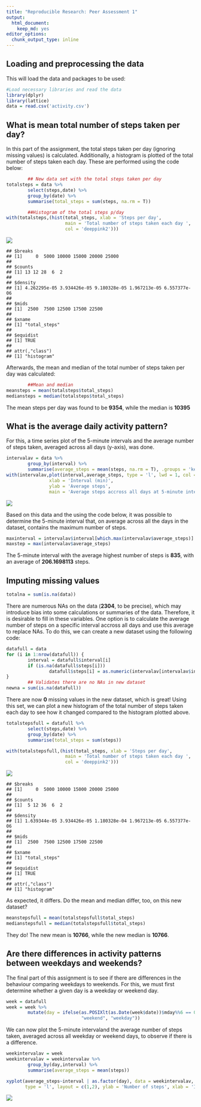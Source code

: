 ```yaml
---
title: "Reproducible Research: Peer Assessment 1"
output: 
  html_document: 
    keep_md: yes
editor_options: 
  chunk_output_type: inline
---
```



## Loading and preprocessing the data
This will load the data and packages to be used:

```r
#Load necessary libraries and read the data
library(dplyr)
library(lattice)
data = read.csv('activity.csv')
```


## What is mean total number of steps taken per day?

In this part of the assignment, the total steps taken per day (ignoring missing values) is calculated. Additionally, a histogram is plotted of the total number of steps taken each day. These are performed using the code below:


```r
        ## New data set with the total steps taken per day
totalsteps = data %>%
        select(steps,date) %>%
        group_by(date) %>%
        summarise(total_steps = sum(steps, na.rm = T))

        ##Histogram of the total steps p/day
with(totalsteps,(hist(total_steps, xlab = 'Steps per day', 
                      main = 'Total number of steps taken each day ',
                      col = 'deeppink2')))
```

![](PA1_template_files/figure-html/unnamed-chunk-2-1.png)<!-- -->

```
## $breaks
## [1]     0  5000 10000 15000 20000 25000
## 
## $counts
## [1] 13 12 28  6  2
## 
## $density
## [1] 4.262295e-05 3.934426e-05 9.180328e-05 1.967213e-05 6.557377e-06
## 
## $mids
## [1]  2500  7500 12500 17500 22500
## 
## $xname
## [1] "total_steps"
## 
## $equidist
## [1] TRUE
## 
## attr(,"class")
## [1] "histogram"
```

Afterwards, the mean and median of the total number of steps taken per day was calculated:


```r
        ##Mean and median
meansteps = mean(totalsteps$total_steps)
mediansteps = median(totalsteps$total_steps)
```

The mean steps per day was found to be **9354**, while the median is **10395**


## What is the average daily activity pattern?
For this, a time series plot of the 5-minute intervals and the average number of steps taken, averaged across all days (y-axis), was done.


```r
intervalav = data %>%
        group_by(interval) %>%
        summarise(average_steps = mean(steps, na.rm = T), .groups = 'keep')
with(intervalav,plot(interval,average_steps, type = 'l', lwd = 1, col = 'deeppink2',
                xlab = 'Interval (min)',
                ylab = 'Average steps', 
                main = 'Average steps accross all days at 5-minute internvals'))
```

![](PA1_template_files/figure-html/unnamed-chunk-4-1.png)<!-- -->

Based on this data and the using the code below, it was possible to determine the 5-minute interval that, on average across all the days in the dataset, contains the maximum number of steps. 

```r
maxinterval = intervalav$interval[which.max(intervalav$average_steps)]
maxstep = max(intervalav$average_steps)
```
The 5-minute interval with the average highest number of steps is **835**, with an average of **206.1698113** steps.


## Imputing missing values


```r
totalna = sum(is.na(data))
```

There are numerous NAs on the data (**2304**, to be precise), which may introduce bias into some calculations or summaries of the data. Therefore, it is desirable to fill in these variables. One option is to calculate the average number of steps on a specific interval accross all days and use this average to replace NAs. To do this, we can create a new dataset using the following code:


```r
datafull = data
for (i in 1:nrow(datafull)) {
        interval = datafull$interval[i]
        if (is.na(datafull$steps[i]))
                datafull$steps[i] = as.numeric(intervalav[intervalav$interval==interval,2])
}
        ## Validates there are no NAs in new dataset
newna = sum(is.na(datafull))
```

There are now **0** missing values in the new dataset, which is great!
Using this set, we can plot a new histogram of the total number of steps taken each day to see how it changed compared to the histogram plotted above.


```r
totalstepsfull = datafull %>%
        select(steps,date) %>%
        group_by(date) %>%
        summarise(total_steps = sum(steps))

with(totalstepsfull,(hist(total_steps, xlab = 'Steps per day', 
                      main = 'Total number of steps taken each day ',
                      col = 'deeppink2')))
```

![](PA1_template_files/figure-html/unnamed-chunk-8-1.png)<!-- -->

```
## $breaks
## [1]     0  5000 10000 15000 20000 25000
## 
## $counts
## [1]  5 12 36  6  2
## 
## $density
## [1] 1.639344e-05 3.934426e-05 1.180328e-04 1.967213e-05 6.557377e-06
## 
## $mids
## [1]  2500  7500 12500 17500 22500
## 
## $xname
## [1] "total_steps"
## 
## $equidist
## [1] TRUE
## 
## attr(,"class")
## [1] "histogram"
```
As expected, it differs. Do the mean and median differ, too, on this new dataset?


```r
meanstepsfull = mean(totalstepsfull$total_steps)
medianstepsfull = median(totalstepsfull$total_steps)
```

They do! The new mean is **10766**, while the new median is **10766**.


## Are there differences in activity patterns between weekdays and weekends?

The final part of this assignment is to see if there are differences in the behaviour comparing weekdays to weekends. For this, we must first determine whether a given day is a weekday or weekend day.


```r
week = datafull 
week = week %>%
        mutate(day = ifelse(as.POSIXlt(as.Date(week$date))$mday%%6 == 0,
                            "weekend", "weekday"))
```

We can now plot the 5-minute intervaland the average number of steps taken, averaged across all weekday or weekend days, to observe if there is a difference.


```r
weekintervalav = week 
weekintervalav = weekintervalav %>% 
        group_by(day,interval) %>%
        summarise(average_steps = mean(steps))

xyplot(average_steps~interval | as.factor(day), data = weekintervalav, 
       type = 'l', layout = c(1,2), ylab = 'Number of steps', xlab = 'Interval')
```

![](PA1_template_files/figure-html/unnamed-chunk-11-1.png)<!-- -->
